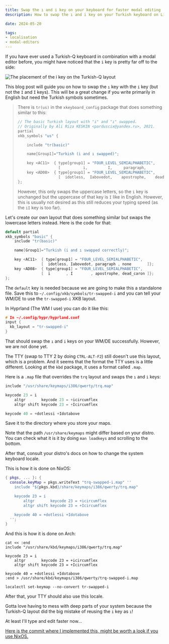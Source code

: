 ```yaml
---
title: Swap the ı and i key on your keyboard for faster modal editing
description: How to swap the ı and i key on your Turkish keyboard on Linux.

date: 2024-05-20

tags:
- localisation
- modal-editors
---
```


If you have ever used a Turkish-Q keyboard in combination with a modal editor
before, you might have noticed that the `i` key is pretty far off to the side:

![The placement of the `i` key on the Turkish-Q layout](/assets/turkish-q-i.webp)

This blog post will guide you on how to swap the `ı` key with the `i` key (but
not the `I` and `İ` keys). This will be a great change if you write primarily in
English but need the Turkish symbols sometimes.

> There is `tr(us)` in the `xkeyboard_config` package that does something
> similar to this:
>
> ```cpp
> // The basic Turkish layout with "i" and "ı" swapped.
> // Originally by Ali Riza KESKIN <parduscix@yandex.ru>, 2021.
> partial
> xkb_symbols "us" {
>
>     include "tr(basic)"
>
>     name[Group1]="Turkish (i and ı swapped)";
>
>     key <AC11>  { type[group1] = "FOUR_LEVEL_SEMIALPHABETIC",
>                   [          i,         I,     paragraph,          none ]};
>     key <AD08>  { type[group1] = "FOUR_LEVEL_SEMIALPHABETIC",
>                   [  idotless,  Iabovedot,    apostrophe,    dead_caron ]};
> };
> ```
>
> However, this only swaps the uppercase letters, so the `i` key is unchanged
> but the uppercase of that key is `I` like in English. However, this is usually
> not desired as this still reduces your typing speed (as the `iI` key is too
> far).

Let's create our own layout that does something similar but swaps the lowercase
letters instead. Here is the code for that:

```cpp
default partial
xkb_symbols "basic" {
    include "tr(basic)"

    name[Group1]="Turkish (i and ı swapped correctly)";

    key <AC11>  { type[group1] = "FOUR_LEVEL_SEMIALPHABETIC",
                [  idotless, Iabovedot, paragraph , none       ]};
    key <AD08>  { type[group1] = "FOUR_LEVEL_SEMIALPHABETIC",
                [  i       , I        , apostrophe, dead_caron ]};
};
```

The `default` key is needed because we are going to make this a standalone file.
Save this to `~/.config/xkb/symbols/tr-swapped-i` and you can tell your WM/DE to
use the `tr-swapped-i` XKB layout.

In Hyprland (The WM I use) you can do it like this:

```cpp
# In ~/.config/hypr/hyprland.conf
input {
  kb_layout = "tr-swapped-i"
}
```

That should swap the `ı` and `i` keys on your WM/DE successfully. However, we
are not done yet.

The TTY (swap to TTY 2 by doing `CTRL-ALT-F2`) still doesn't use this layout,
which is a problem. And it seems that the format the TTY uses is a little
different. Looking at the `kbd` package, it uses a format called `.map`.

Here is a `.map` file that overrides the `trq` layout and swaps the `ı` and `i`
keys:

```cpp
include "/usr/share/keymaps/i386/qwerty/trq.map"

keycode 23 = i
	altgr       keycode 23 = +icircumflex
	altgr shift keycode 23 = +Icircumflex

keycode 40 = +dotlessi +Idotabove
```

Save it to the directory where you store your maps.

Note that the path `/usr/share/keymaps` might differ based on your distro. You
can check what it is it by doing `man loadkeys` and scrolling to the bottom.

After that, consult your distro's docs on how to change the system keyboard
locale.

This is how it is done on NixOS:

```nix
{ pkgs, ... }: {
  console.keyMap = pkgs.writeText "trq-swapped-i.map" ''
    include "${pkgs.kbd}/share/keymaps/i386/qwerty/trq.map"

    keycode 23 = i
    	altgr       keycode 23 = +icircumflex
    	altgr shift keycode 23 = +Icircumflex

    keycode 40 = +dotlessi +Idotabove
  '';
}
```

And this is how it is done on Arch:

```shell
cat << :end
include "/usr/share/kbd/keymaps/i386/qwerty/trq.map"

keycode 23 = i
	altgr       keycode 23 = +icircumflex
	altgr shift keycode 23 = +Icircumflex

keycode 40 = +dotlessi +Idotabove
:end > /usr/share/kbd/keymaps/i386/qwerty/trq-swapped-i.map

localectl set-keymap --no-convert tr-swapped-i
```

After that, your TTY should also use this locale.

Gotta love having to mess with deep parts of your system because the Turkish-Q
layout did the big mistake of reusing the `i` key as `ı`!

At least I'll type and edit faster now...

[Here is the commit where I implemented this, might be worth a look if you use NixOS.](https://github.com/RGBCube/NCC/commit/6d18066eb5ccefa4539205f3d6721e4a8ff8b97e)

